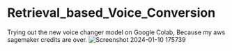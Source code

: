 # Retrieval_based_Voice_Conversion
Trying out the new voice changer model on Google Colab, Because my aws sagemaker credits are over.
![Screenshot 2024-01-10 175739](https://github.com/iamamanporwal/Retrieval_based_Voice_Conversion/assets/74871831/f71b196b-1e6e-4ef6-930b-ce19866d6cad)
